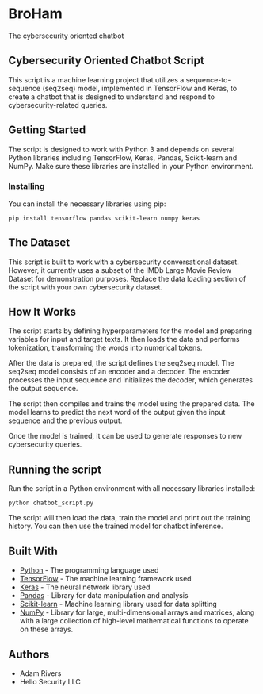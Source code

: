 # BroHam
The cybersecurity oriented chatbot 

## Cybersecurity Oriented Chatbot Script

This script is a machine learning project that utilizes a sequence-to-sequence (seq2seq) model, implemented in TensorFlow and Keras, to create a chatbot that is designed to understand and respond to cybersecurity-related queries.

## Getting Started

The script is designed to work with Python 3 and depends on several Python libraries including TensorFlow, Keras, Pandas, Scikit-learn and NumPy. Make sure these libraries are installed in your Python environment.

### Installing

You can install the necessary libraries using pip:

```
pip install tensorflow pandas scikit-learn numpy keras
```

## The Dataset

This script is built to work with a cybersecurity conversational dataset. However, it currently uses a subset of the IMDb Large Movie Review Dataset for demonstration purposes. Replace the data loading section of the script with your own cybersecurity dataset.

## How It Works

The script starts by defining hyperparameters for the model and preparing variables for input and target texts. It then loads the data and performs tokenization, transforming the words into numerical tokens.

After the data is prepared, the script defines the seq2seq model. The seq2seq model consists of an encoder and a decoder. The encoder processes the input sequence and initializes the decoder, which generates the output sequence.

The script then compiles and trains the model using the prepared data. The model learns to predict the next word of the output given the input sequence and the previous output.

Once the model is trained, it can be used to generate responses to new cybersecurity queries.

## Running the script

Run the script in a Python environment with all necessary libraries installed:

```
python chatbot_script.py
```

The script will then load the data, train the model and print out the training history. You can then use the trained model for chatbot inference.

## Built With

* [Python](https://www.python.org/) - The programming language used
* [TensorFlow](https://www.tensorflow.org/) - The machine learning framework used
* [Keras](https://keras.io/) - The neural network library used
* [Pandas](https://pandas.pydata.org/) - Library for data manipulation and analysis
* [Scikit-learn](https://scikit-learn.org/stable/) - Machine learning library used for data splitting
* [NumPy](https://numpy.org/) - Library for large, multi-dimensional arrays and matrices, along with a large collection of high-level mathematical functions to operate on these arrays.

## Authors

* Adam Rivers
* Hello Security LLC
